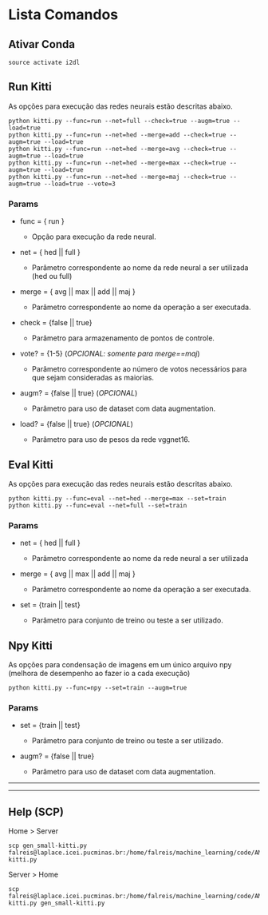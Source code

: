 # Lista Comandos

## Ativar Conda
```
source activate i2dl
```

## Run Kitti
As opções para execução das redes neurais estão descritas abaixo.

```
python kitti.py --func=run --net=full --check=true --augm=true --load=true
python kitti.py --func=run --net=hed --merge=add --check=true --augm=true --load=true
python kitti.py --func=run --net=hed --merge=avg --check=true --augm=true --load=true
python kitti.py --func=run --net=hed --merge=max --check=true --augm=true --load=true
python kitti.py --func=run --net=hed --merge=maj --check=true --augm=true --load=true --vote=3
```

### Params
* func = { run }
  * Opção para execução da rede neural.

* net = { hed || full }
  * Parâmetro correspondente ao nome da rede neural a ser utilizada (hed ou full)

* merge = { avg || max || add || maj }
  * Parâmetro correspondente ao nome da operação a ser executada.

* check = {false || true}
  * Parâmetro para armazenamento de pontos de controle.

* vote? = {1-5} (*OPCIONAL: somente para merge==maj*)
  * Parâmetro correspondente ao número de votos necessários para que sejam consideradas as maiorias.

* augm? = {false || true}  (*OPCIONAL*)
  * Parâmetro para uso de dataset com data augmentation.

* load? = {false || true} (*OPCIONAL*)
  * Parâmetro para uso de pesos da rede vggnet16.


## Eval Kitti
As opções para execução das redes neurais estão descritas abaixo.

```
python kitti.py --func=eval --net=hed --merge=max --set=train
python kitti.py --func=eval --net=full --set=train
```

### Params
* net = { hed || full }
  * Parâmetro correspondente ao nome da rede neural a ser utilizada

* merge = { avg || max || add || maj }
  * Parâmetro correspondente ao nome da operação a ser executada.

* set = {train || test}
  * Parâmetro para conjunto de treino ou teste a ser utilizado.


## Npy Kitti
As opções para condensação de imagens em um único arquivo npy (melhora de desempenho ao fazer io a cada execução)

```
python kitti.py --func=npy --set=train --augm=true
```

### Params
* set = {train || test}
  * Parâmetro para conjunto de treino ou teste a ser utilizado.

* augm? = {false || true}
  * Parâmetro para uso de dataset com data augmentation.

---
---
## Help (SCP)
Home > Server
```
scp gen_small-kitti.py falreis@laplace.icei.pucminas.br:/home/falreis/machine_learning/code/AMRP/gen_small-kitti.py
```

Server > Home
```
scp falreis@laplace.icei.pucminas.br:/home/falreis/machine_learning/code/AMRP/gen_small-kitti.py gen_small-kitti.py
```